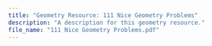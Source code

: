 ```yaml
---
title: "Geometry Resource: 111 Nice Geometry Problems"
description: "A description for this geometry resource."
file_name: "111 Nice Geometry Problems.pdf"
---
```

